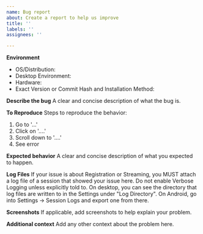 ```yaml
---
name: Bug report
about: Create a report to help us improve
title: ''
labels: ''
assignees: ''

---
```


<!-- IF YOU DO NOT USE THE TEMPLATE BELOW, YOUR ISSUE WILL BE CLOSED! THIS APPLIES FOR BUG REPORTS AND FEATURE REQUESTS, NO EXCEPTIONS!

The template below shows what you need to include in a good bug report, and you must use it.
I'm happy to help, but you have to ensure I fully understand what you want and have the information I need. -->

**Environment**
 - OS/Distribution: <!-- with version if applicable, e.g. Android 10, Arch Linux, FreeBSD -->
 - Desktop Environment: <!-- if applicable, also whether you use X or Wayland, e.g. Gnome on Wayland, Xmonad on X -->
 - Hardware: <!-- for desktop: your GPU and which driver you use, for Android: your device, e.g. NVIDIA GeForce GTX 1080 with nouveau, Pixel 3 -->
 - Exact Version or Commit Hash and Installation Method: <!-- e.g. v1.2.0 AppImage, 4e301b9 compiled from source -->

**Describe the bug**
A clear and concise description of what the bug is.

**To Reproduce**
Steps to reproduce the behavior:
1. Go to '...'
2. Click on '....'
3. Scroll down to '....'
4. See error

**Expected behavior**
A clear and concise description of what you expected to happen.

**Log Files**
If your issue is about Registration or Streaming, you MUST attach a log file of a session that showed your issue here.
Do not enable Verbose Logging unless explicitly told to.
On desktop, you can see the directory that log files are written to in the Settings under "Log Directory".
On Android, go into Settings -> Session Logs and export one from there.

**Screenshots**
If applicable, add screenshots to help explain your problem.

**Additional context**
Add any other context about the problem here.
